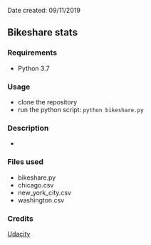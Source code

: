 Date created: 09/11/2019
## Bikeshare stats
### Requirements
* Python 3.7

### Usage
* clone the repository
* run the python script: `python bikeshare.py`

### Description
*

### Files used
- bikeshare.py
- chicago.csv
- new_york_city.csv
- washington.csv

### Credits
[Udacity](https://www.udacity.com)

